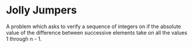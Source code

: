 # Jolly Jumpers

A problem which asks to verify a sequence of integers on if the absolute value of the difference between successive elements take on all the values 1 through n - 1.